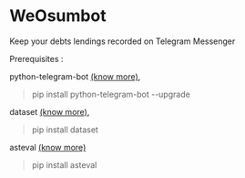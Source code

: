 # WeOsumbot
Keep your debts lendings recorded on Telegram Messenger

Prerequisites : 

python-telegram-bot [(know more)](https://github.com/python-telegram-bot/python-telegram-bot), 
> pip install python-telegram-bot --upgrade

dataset [(know more)](https://dataset.readthedocs.io/en/latest/),
> pip install dataset

asteval [(know more)](https://newville.github.io/asteval)
> pip install asteval
